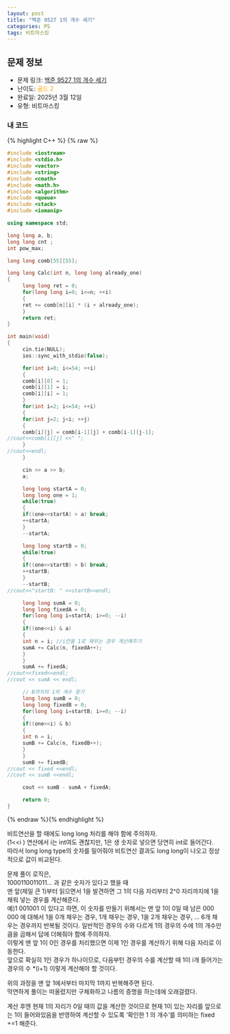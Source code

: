 ```yaml
---
layout: post
title: "백준 9527 1의 개수 세기"
categories: PS
tags: 비트마스킹
---
```


## 문제 정보
- 문제 링크: [백준 9527 1의 개수 세기](https://www.acmicpc.net/problem/9527)
- 난이도: <span style="color:#FFA500">골드 2</span>
- 완료일: 2025년 3월 12일
- 유형: 비트마스킹

### 내 코드

{% highlight C++ %} {% raw %}
```C++
#include <iostream>
#include <stdio.h>
#include <vector>
#include <string>
#include <cmath>
#include <math.h>
#include <algorithm>
#include <queue>
#include <stack>
#include <iomanip>

using namespace std;

long long a, b;
long long cnt ;
int pow_max;

long long comb[55][55];

long long Calc(int n, long long already_one)
{
	 long long ret = 0;
	 for(long long i=0; i<=n; ++i)
	 {
	 ret += comb[n][i] * (i + already_one);
	 }
	 return ret;
}

int main(void)
{   
	 cin.tie(NULL);
	 ios::sync_with_stdio(false);

	 for(int i=0; i<=54; ++i)
	 {
	 comb[i][0] = 1;
	 comb[i][1] = i;
	 comb[i][i] = 1;
	 }
	 for(int i=2; i<=54; ++i)
	 {
	 for(int j=2; j<i; ++j)
	 {
	 comb[i][j] = comb[i-1][j] + comb[i-1][j-1];
//cout<<comb[i][j] <<" ";            
	 }
//cout<<endl;
	 }

	 cin >> a >> b;
	 a;

	 long long startA = 0;
	 long long one = 1;
	 while(true)
	 {
	 if((one<<startA) > a) break;
	 ++startA;
	 }
	 --startA;

	 long long startB = 0;
	 while(true)
	 {
	 if((one<<startB) > b) break;
	 ++startB;
	 }
	 --startB;
//cout<<"startB: " <<startB<<endl;

	 long long sumA = 0;
	 long long fixedA = 0;
	 for(long long i=startA; i>=0; --i)
	 {
	 if((one<<i) & a)
	 {
	 int n = i; //i칸을 1로 채우는 경우 계산해주기
	 sumA += Calc(n, fixedA++);
	 }
	 }
	 sumA += fixedA;
//cout<<fixed<<endl;    
//cout << sumA << endl;

	 // B까지의 1의 개수 찾기
	 long long sumB = 0;
	 long long fixedB = 0;
	 for(long long i=startB; i>=0; --i)
	 {
	 if((one<<i) & b)
	 {
	 int n = i;
	 sumB += Calc(n, fixedB++);
	 }
	 }
	 sumB += fixedB;
//cout << fixed <<endl;
//cout << sumB <<endl;

	 cout << sumB - sumA + fixedA;

	 return 0;
}

```
{% endraw %}{% endhighlight %}

비트연산을 할 때에도 long long 처리를 해야 함에 주의하자.  
(1<<i ) 연산에서 i는 int여도 괜찮지만, 1은 생 숫자로 넣으면 당연히 int로 들어간다.  
따라서 long long type의 숫자를 밀어줘야 비트연산 결과도 long long이 나오고 정상적으로 값이 비교된다.  

문제 풀이 로직은,   
1000110011011… 과 같은 숫자가 있다고 했을 때  
맨 앞(제일 큰 1)부터 읽으면서 1을 발견하면 그 1의 다음 자리부터 2^0 자리까지에 1을 채워 넣는 경우를 계산해준다.   
예)1 001001 이 있다고 하면, 이 숫자를 만들기 위해서는 맨 앞 1이 0일 때 남은 000 000 에 대해서 1을 0개 채우는 경우, 1개 채우는 경우, 1을 2개 채우는 경우, … 6개 채우는 경우까지 반복될 것이다. 일반적인 경우의 수와 다르게 1의 경우의 수에 1의 개수만큼을 곱해서 답에 더해줘야 함에 주의하자.  
이렇게 맨 앞 1이 0인 경우를 처리했으면 이제 1인 경우를 계산하기 위해 다음 자리로 이동한다.   
앞으로 확실히 1인 경우가 하나이므로, 다음부턴 경우의 수를 계산할 때 1이 i개 들어가는 경우의 수 *(i+1) 이렇게 계산해야 할 것이다.  

위의 과정을 맨 앞 1에서부터 마지막 1까지 반복해주면 된다.  
막연하게 풀이는 떠올렸지만 구체화하고 나름의 증명을 하는데에 오래걸렸다.   

계산 후엔 현재 1의 자리가 0일 때의 값을 계산한 것이므로 현재 1이 있는 자리를 앞으로는 1이 들어와있음을 반영하여 계산할 수 있도록 ‘확인한 1 의 개수’를 의미하는 fixed +=1 해준다.
